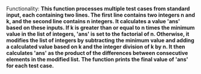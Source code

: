 Functionality: **This function processes multiple test cases from standard input, each containing two lines. The first line contains two integers n and k, and the second line contains n integers. It calculates a value 'ans' based on these inputs. If k is greater than or equal to n times the minimum value in the list of integers, 'ans' is set to the factorial of n. Otherwise, it modifies the list of integers by subtracting the minimum value and adding a calculated value based on k and the integer division of k by n. It then calculates 'ans' as the product of the differences between consecutive elements in the modified list. The function prints the final value of 'ans' for each test case.**